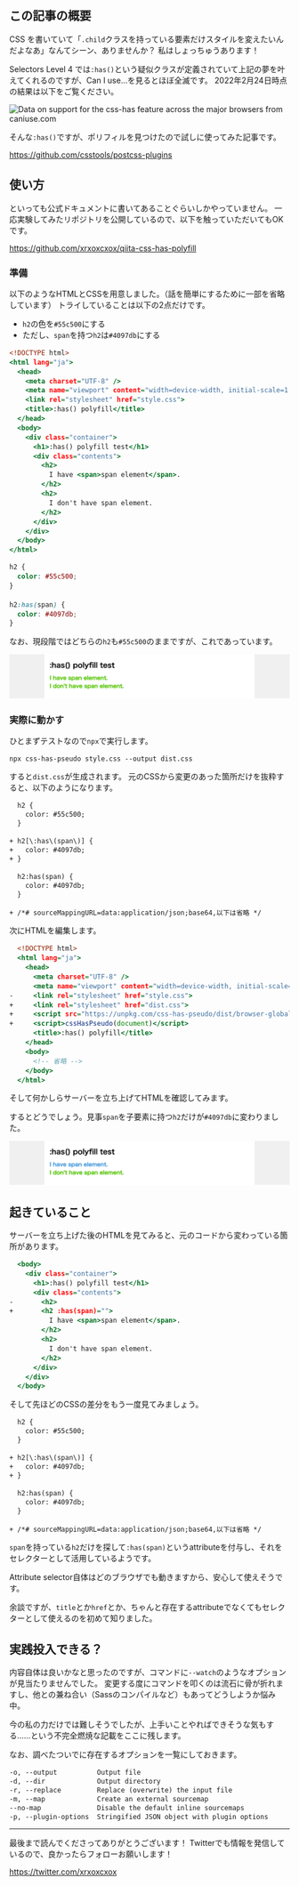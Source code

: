 <!--
title:   CSSの:has()のポリフィルがあったので試してみた
tags:    CSS,Polyfill
id:      74c2443026de8b10a92c
private: false
-->
## この記事の概要

CSS を書いていて「`.child`クラスを持っている要素だけスタイルを変えたいんだよなあ」なんてシーン、ありませんか？
私はしょっちゅうあります！

Selectors Level 4 では`:has()`という疑似クラスが定義されていて上記の夢を叶えてくれるのですが、Can I use...を見るとほぼ全滅です。
2022年2月24日時点の結果は以下をご覧ください。

<picture>
  <source type="image/webp" srcset="https://caniuse.bitsofco.de/static/v1/css-has-1645699122582.webp">
  <source type="image/png" srcset="https://caniuse.bitsofco.de/static/v1/css-has-1645699122582.png">
  <img src="https://caniuse.bitsofco.de/static/v1/css-has-1645699122582.jpg" alt="Data on support for the css-has feature across the major browsers from caniuse.com">
</picture>

そんな`:has()`ですが、ポリフィルを見つけたので試しに使ってみた記事です。

https://github.com/csstools/postcss-plugins

## 使い方

といっても公式ドキュメントに書いてあることぐらいしかやっていません。
一応実験してみたリポジトリを公開しているので、以下を触っていただいてもOKです。

https://github.com/xrxoxcxox/qiita-css-has-polyfill

### 準備

以下のようなHTMLとCSSを用意しました。（話を簡単にするために一部を省略しています）
トライしていることは以下の2点だけです。

- `h2`の色を`#55c500`にする
- ただし、`span`を持つ`h2`は`#4097db`にする

```html:index.html
<!DOCTYPE html>
<html lang="ja">
  <head>
    <meta charset="UTF-8" />
    <meta name="viewport" content="width=device-width, initial-scale=1.0" />
    <link rel="stylesheet" href="style.css">
    <title>:has() polyfill</title>
  </head>
  <body>
    <div class="container">
      <h1>:has() polyfill test</h1>
      <div class="contents">
        <h2>
          I have <span>span element</span>.
        </h2>
        <h2>
          I don't have span element.
        </h2>
      </div>
    </div>
  </body>
</html>
```

```css:style.css
h2 {
  color: #55c500;
}

h2:has(span) {
  color: #4097db;
}
```

なお、現段階ではどちらの`h2`も`#55c500`のままですが、これであっています。

![](../images/css-has-polyfill-01.png)

### 実際に動かす

ひとまずテストなので`npx`で実行します。

```bash:ターミナル
npx css-has-pseudo style.css --output dist.css
```

すると`dist.css`が生成されます。
元のCSSから変更のあった箇所だけを抜粋すると、以下のようになります。

```diff_css:style.cssとdist.cssの差分
  h2 {
    color: #55c500;
  }

+ h2[\:has\(span\)] {
+   color: #4097db;
+ }

  h2:has(span) {
    color: #4097db;
  }

+ /*# sourceMappingURL=data:application/json;base64,以下は省略 */
```

次にHTMLを編集します。

```diff_html:index.html
  <!DOCTYPE html>
  <html lang="ja">
    <head>
      <meta charset="UTF-8" />
      <meta name="viewport" content="width=device-width, initial-scale=1.0" />
-     <link rel="stylesheet" href="style.css">
+     <link rel="stylesheet" href="dist.css">
+     <script src="https://unpkg.com/css-has-pseudo/dist/browser-global.js"></script>
+     <script>cssHasPseudo(document)</script>
      <title>:has() polyfill</title>
    </head>
    <body>
      <!-- 省略 -->
    </body>
  </html>
```

そして何かしらサーバーを立ち上げてHTMLを確認してみます。

するとどうでしょう。見事`span`を子要素に持つ`h2`だけが`#4097db`に変わりました。

![](../images/css-has-polyfill-02.png)

## 起きていること

サーバーを立ち上げた後のHTMLを見てみると、元のコードから変わっている箇所があります。

```diff_html:index.html
  <body>
    <div class="container">
      <h1>:has() polyfill test</h1>
      <div class="contents">
-       <h2>
+       <h2 :has(span)="">
          I have <span>span element</span>.
        </h2>
        <h2>
          I don't have span element.
        </h2>
      </div>
    </div>
  </body>
```

そして先ほどのCSSの差分をもう一度見てみましょう。

```diff_css:再掲、style.cssとdist.cssの差分
  h2 {
    color: #55c500;
  }

+ h2[\:has\(span\)] {
+   color: #4097db;
+ }

  h2:has(span) {
    color: #4097db;
  }

+ /*# sourceMappingURL=data:application/json;base64,以下は省略 */
```

`span`を持っている`h2`だけを探して`:has(span)`というattributeを付与し、それをセレクターとして活用しているようです。

Attribute selector自体はどのブラウザでも動きますから、安心して使えそうです。

余談ですが、`title`とか`href`とか、ちゃんと存在するattributeでなくてもセレクターとして使えるのを初めて知りました。

## 実践投入できる？

内容自体は良いかなと思ったのですが、コマンドに`--watch`のようなオプションが見当たりませんでした。
変更する度にコマンドを叩くのは流石に骨が折れますし、他との兼ね合い（Sassのコンパイルなど）もあってどうしようか悩み中。

今の私の力だけでは難しそうでしたが、上手いことやればできそうな気もする……という不完全燃焼な記載をここに残します。

なお、調べたついでに存在するオプションを一覧にしておきます。

```
-o, --output          Output file
-d, --dir             Output directory
-r, --replace         Replace (overwrite) the input file
-m, --map             Create an external sourcemap
--no-map              Disable the default inline sourcemaps
-p, --plugin-options  Stringified JSON object with plugin options
```

---

最後まで読んでくださってありがとうございます！
Twitterでも情報を発信しているので、良かったらフォローお願いします！

https://twitter.com/xrxoxcxox